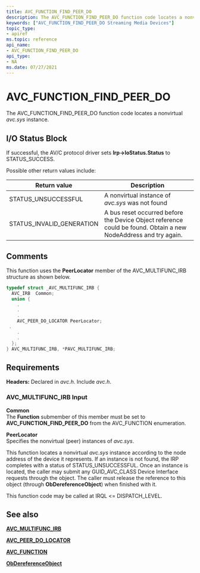 ```yaml
---
title: AVC_FUNCTION_FIND_PEER_DO
description: The AVC_FUNCTION_FIND_PEER_DO function code locates a nonvirtual avc.sys instance.
keywords: ["AVC_FUNCTION_FIND_PEER_DO Streaming Media Devices"]
topic_type:
- apiref
ms.topic: reference
api_name:
- AVC_FUNCTION_FIND_PEER_DO
api_type:
- NA
ms.date: 07/27/2021
---
```


# AVC_FUNCTION_FIND_PEER_DO

The AVC_FUNCTION_FIND_PEER_DO function code locates a nonvirtual *avc.sys* instance.

## I/O Status Block

If successful, the AV/C protocol driver sets **Irp-&gt;IoStatus.Status** to STATUS_SUCCESS.

Possible other return values include:

| Return value | Description |
|--|--|
| STATUS_UNSUCCESSFUL | A nonvirtual instance of *avc.sys* was not found |
| STATUS_INVALID_GENERATION | A bus reset occurred before the Device Object reference could be found. Obtain a new NodeAddress and try again. |

## Comments

This function uses the **PeerLocator** member of the AVC_MULTIFUNC_IRB structure as shown below.

```cpp
typedef struct _AVC_MULTIFUNC_IRB {
  AVC_IRB  Common;
  union {
    .
    .
    .
    AVC_PEER_DO_LOCATOR PeerLocator;
 .
    .
    .
  };
} AVC_MULTIFUNC_IRB, *PAVC_MULTIFUNC_IRB;
```

## Requirements

**Headers:** Declared in *avc.h*. Include *avc.h*.

### AVC_MULTIFUNC_IRB Input

**Common**  
The **Function** submember of this member must be set to **AVC_FUNCTION_FIND_PEER_DO** from the AVC_FUNCTION enumeration.

**PeerLocator**  
Specifies the nonvirtual (peer) instances of *avc.sys*.

This function locates a nonvirtual *avc.sys* instance according to the node address of the device it represents. If an instance is not found, the IRP completes with a status of STATUS_UNSUCCESSFUL. Once an instance is located, the caller may submit any GUID_AVC_CLASS Device Interface requests through the object. The caller must release the reference to this object (through **ObDereferenceObject**) when finished with it.

This function code may be called at IRQL <= DISPATCH_LEVEL.

## See also

[**AVC_MULTIFUNC_IRB**](/windows-hardware/drivers/ddi/avc/ns-avc-_avc_multifunc_irb)

[**AVC_PEER_DO_LOCATOR**](/windows-hardware/drivers/ddi/avc/ns-avc-_avc_peer_do_locator)

[**AVC_FUNCTION**](/windows-hardware/drivers/ddi/avc/ne-avc-_tagavc_function)

[**ObDereferenceObject**](/windows-hardware/drivers/ddi/wdm/nf-wdm-obdereferenceobject)
